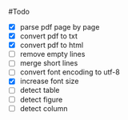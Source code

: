 #Todo

- [x] parse pdf page by page
- [x] convert pdf to txt
- [x] convert pdf to html
- [ ] remove empty lines
- [ ] merge short lines
- [ ] convert font encoding to utf-8
- [x] increase font size
- [ ] detect table
- [ ] detect figure
- [ ] detect column